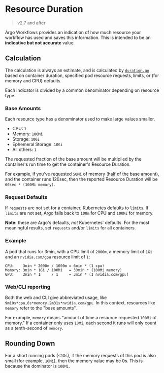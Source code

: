 # Resource Duration

> v2.7 and after

Argo Workflows provides an indication of how much resource your workflow has used and saves this
information. This is intended to be an **indicative but not accurate** value.

## Calculation

The calculation is always an estimate, and is calculated by [`duration.go`](https://github.com/argoproj/argo-workflows/blob/master/util/resource/duration.go)
based on container duration, specified pod resource requests, limits, or (for memory and CPU)
defaults.

Each indicator is divided by a common denominator depending on resource type.

### Base Amounts

Each resource type has a denominator used to make large values smaller.

* CPU: `1`
* Memory: `100Mi`
* Storage: `10Gi`
* Ephemeral Storage: `10Gi`
* All others: `1`

The requested fraction of the base amount will be multiplied by the container's run time to get
the container's Resource Duration.

For example, if you've requested `50Mi` of memory (half of the base amount), and the container
runs 120sec, then the reported Resource Duration will be `60sec * (100Mi memory)`.

### Request Defaults

If `requests` are not set for a container, Kubernetes defaults to `limits`. If `limits` are not set,
Argo falls back to `100m` for CPU and `100Mi` for memory.

**Note:** these are Argo's defaults, _not_ Kubernetes' defaults. For the most meaningful results,
set `requests` and/or `limits` for all containers.

### Example

A pod that runs for 3min, with a CPU limit of `2000m`, a memory limit of `1Gi` and an `nvidia.com/gpu`
resource limit of `1`:

```text
CPU:    3min * 2000m / 1000m = 6min * (1 cpu)
Memory: 3min * 1Gi / 100Mi   = 30min * (100Mi memory)
GPU:    3min * 1     / 1     = 3min * (1 nvidia.com/gpu)
```

### Web/CLI reporting

Both the web and CLI give abbreviated usage, like `9m10s*cpu,6s*memory,2m31s*nvidia.com/gpu`. In
this context, resources like `memory` refer to the "base amounts".

For example, `memory` means "amount of time a resource requested `100Mi` of memory." If a container only
uses `10Mi`, each second it runs will only count as a tenth-second of `memory`.

## Rounding Down

For a short running pods (<10s), if the memory requests of this pod is also small (for example, `10Mi`), then the memory value may be 0s. This is because the dominator is `100Mi`.